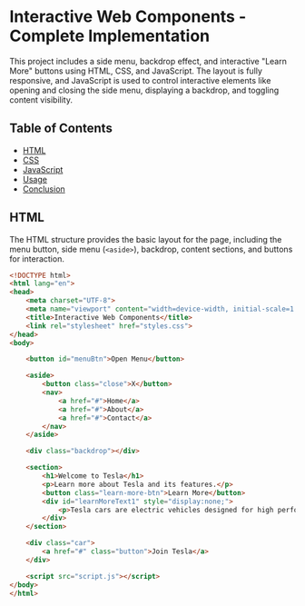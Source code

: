 # Interactive Web Components - Complete Implementation

This project includes a side menu, backdrop effect, and interactive "Learn More" buttons using HTML, CSS, and JavaScript. The layout is fully responsive, and JavaScript is used to control interactive elements like opening and closing the side menu, displaying a backdrop, and toggling content visibility.

## Table of Contents

- [HTML](#html)
- [CSS](#css)
- [JavaScript](#javascript)
- [Usage](#usage)
- [Conclusion](#conclusion)

## HTML

The HTML structure provides the basic layout for the page, including the menu button, side menu (`<aside>`), backdrop, content sections, and buttons for interaction.

```html
<!DOCTYPE html>
<html lang="en">
<head>
    <meta charset="UTF-8">
    <meta name="viewport" content="width=device-width, initial-scale=1.0">
    <title>Interactive Web Components</title>
    <link rel="stylesheet" href="styles.css">
</head>
<body>

    <button id="menuBtn">Open Menu</button>

    <aside>
        <button class="close">X</button>
        <nav>
            <a href="#">Home</a>
            <a href="#">About</a>
            <a href="#">Contact</a>
        </nav>
    </aside>

    <div class="backdrop"></div>

    <section>
        <h1>Welcome to Tesla</h1>
        <p>Learn more about Tesla and its features.</p>
        <button class="learn-more-btn">Learn More</button>
        <div id="learnMoreText1" style="display:none;">
            <p>Tesla cars are electric vehicles designed for high performance and sustainability.</p>
        </div>
    </section>

    <div class="car">
        <a href="#" class="button">Join Tesla</a>
    </div>

    <script src="script.js"></script>
</body>
</html>
